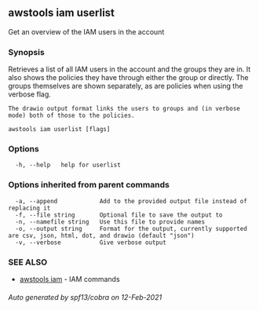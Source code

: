 ## awstools iam userlist

Get an overview of the IAM users in the account

### Synopsis

Retrieves a list of all IAM users in the account and the groups they are in.
	It also shows the policies they have through either the group or directly.
	The groups themselves are shown separately, as are policies when using the verbose flag.

	The drawio output format links the users to groups and (in verbose mode) both of those to the policies.

```
awstools iam userlist [flags]
```

### Options

```
  -h, --help   help for userlist
```

### Options inherited from parent commands

```
  -a, --append            Add to the provided output file instead of replacing it
  -f, --file string       Optional file to save the output to
  -n, --namefile string   Use this file to provide names
  -o, --output string     Format for the output, currently supported are csv, json, html, dot, and drawio (default "json")
  -v, --verbose           Give verbose output
```

### SEE ALSO

* [awstools iam](awstools_iam.md)	 - IAM commands

###### Auto generated by spf13/cobra on 12-Feb-2021
